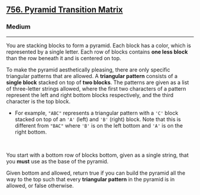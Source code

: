 
<div>

<h2><a href="https://leetcode.com/problems/pyramid-transition-matrix/">756. Pyramid Transition Matrix</a></h2><h3>Medium</h3><hr><div><p>You are stacking blocks to form a pyramid. Each block has a color, which is represented by a single letter. Each row of blocks contains <strong>one less block</strong> than the row beneath it and is centered on top.</p>

<p>To make the pyramid aesthetically pleasing, there are only specific triangular patterns that are allowed. A <strong>triangular pattern</strong> consists of a <strong>single block</strong> stacked on top of <strong>two blocks</strong>. The patterns are given as a list of three-letter strings allowed, where the first two characters of a pattern represent the left and right bottom blocks respectively, and the third character is the top block.</p>

<ul>
	<li>For example, <code>"ABC"</code> represents a triangular pattern with a <code>'C'</code> block stacked on top of an <code>'A'</code> (left) and <code>'B'</code> (right) block. Note that this is different from <code>"BAC"</code> where <code>'B'</code> is on the left bottom and <code>'A'</code> is on the right bottom.</li>
</ul>

<p>&nbsp;</p>

<p>You start with a bottom row of blocks bottom, given as a single string, that you <strong>must</strong> use as the base of the pyramid.</p>

<p>Given bottom and allowed, return true if you can build the pyramid all the way to the top such that every <strong>triangular pattern</strong> in the pyramid is in allowed, or false otherwise.</p>

</div>